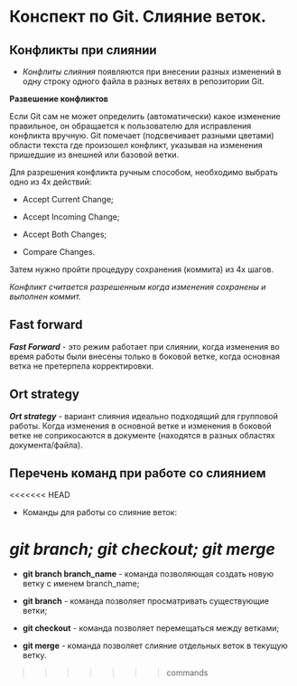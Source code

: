 # Конспект по Git. Слияние веток.

## Конфликты при слиянии

+ _Конфлиты слияния_ появляются при внесении разных изменений в одну строку одного файла в разных ветвях в репозитории Git.

**Развешение конфликтов**

Если Git сам не может определить (автоматически) какое изменение правильное, он обращается к пользователю для исправления конфликта вручную. Git помечает (подсвечивает разными цветами) области текста где произошел конфликт, указывая на изменения пришедшие из внешней или базовой ветки.

Для разрешения конфликта ручным способом, необходимо выбрать одно из 4х действий:

* Accept Current Change;

* Accept Incoming Change;

* Accept Both Changes;

* Compare Changes.

Затем нужно пройти процедуру сохранения (коммита) из 4х шагов.

_Конфликт считается разрешенным когда изменения сохранены и выполнен коммит._

## Fast forward

_**Fast Forward**_ - это режим работает при слиянии, когда изменения во время работы были внесены только в боковой ветке, когда основная ветка не претерпела корректировки. 

## Ort strategy

_**Ort strategy**_ - вариант слияния идеально подходящий для групповой работы. Когда изменения в основной ветке и изменения в боковой ветке не соприкосаются в документе (находятся в разных областях документа/файла). 

## Перечень команд при работе со слиянием

<<<<<<< HEAD
+ Команды для работы со слияние веток:

_git branch; git checkout; git merge_
=======
* __git branch branch_name__ - команда позволяющая создать новую ветку с именем branch_name;

* __git branch__ - команда позволяет просматривать существующие ветки; 

* __git checkout__ - команда позволяет перемещаться между ветками; 

* __git merge__ - команда позволяет слияние отдельных веток в текущую ветку.
>>>>>>> commands
